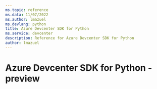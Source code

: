```yaml
---
ms.topic: reference
ms.data: 11/07/2022
ms.author: lmazuel
ms.devlang: python
title: Azure Devcenter SDK for Python
ms.service: devcenter
description: Reference for Azure Devcenter SDK for Python
author: lmazuel
---
```

# Azure Devcenter SDK for Python - preview